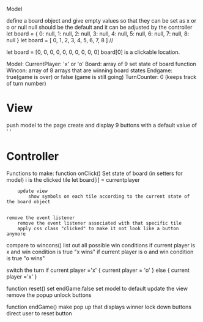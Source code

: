 Model

define a board object and give empty values so that they can be set as x or o or null
null should be the default and it can be adjusted by the controller
    let board = {
    0: null,
    1: null,
    2: null,
    3: null,
    4: null,
    5: null,
    6: null,
    7: null,
    8: null
}
let board = [
    0, 1, 2,
    3, 4, 5,
    6, 7, 8
] //


let board = [0, 0, 0, 0, 0, 0, 0, 0, 0, 0]
board[0] is a clickable location.

Model:
CurrentPlayer: 'x' or 'o'
Board: array of 9
    set state of board function
Wincon: array of 8 arrays that are winning board states
Endgame: true(game is over) or false (game is still going)
TurnCounter: 0 (keeps track of turn number)




# View

push model to the page
create and display 9 buttons with a default value of ' '




# Controller

Functions to make:
function onClick()
    Set state of board (in setters for model)
        i is the clicked tile
        let board[i] = currentplayer

        update view
            show symbols on each tile according to the current state of the board object


    remove the event listener
        remove the event listener associated with that specific tile
        apply css class "clicked" to make it not look like a button anymore

compare to wincons()
    list out all possible win conditions
    if current player is x and win condition is true "x wins"
    if current player is o and win condition is true "o wins"

switch the turn
    if current player ='x' {
        current player = 'o'
    } else {
        current player ='x'
    }

function reset()
    set endGame:false
    set model to default
    update the view
    remove the popup
    unlock buttons

function endGame()
    make pop up that displays winner
    lock down buttons
    direct user to reset button